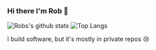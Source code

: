 ### Hi there I'm Rob 👋

![Robs's github stats](https://github-readme-stats.vercel.app/api?username=ilivewithian&show_icons=true&count_private=true&hide=stars,issues&theme=radical)
![Top Langs](https://github-readme-stats.vercel.app/api/top-langs/?username=ilivewithian&hide=javascript&layout=compact&theme=radical)

I build software, but it's mostly in private repos 😢

<!--
**ilivewithian/ilivewithian** is a ✨ _special_ ✨ repository because its `README.md` (this file) appears on your GitHub profile.

Here are some ideas to get you started:

- 🔭 I’m currently working on ...
- 🌱 I’m currently learning ...
- 👯 I’m looking to collaborate on ...
- 🤔 I’m looking for help with ...
- 💬 Ask me about ...
- 📫 How to reach me: ...
- 😄 Pronouns: ...
- ⚡ Fun fact: ...
-->

